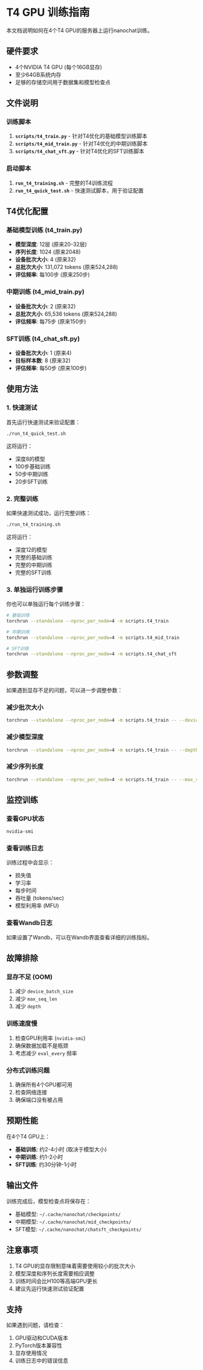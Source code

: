 # T4 GPU 训练指南

本文档说明如何在4个T4 GPU的服务器上运行nanochat训练。

## 硬件要求

- 4个NVIDIA T4 GPU (每个16GB显存)
- 至少64GB系统内存
- 足够的存储空间用于数据集和模型检查点

## 文件说明

### 训练脚本

1. **`scripts/t4_train.py`** - 针对T4优化的基础模型训练脚本
2. **`scripts/t4_mid_train.py`** - 针对T4优化的中期训练脚本  
3. **`scripts/t4_chat_sft.py`** - 针对T4优化的SFT训练脚本

### 启动脚本

1. **`run_t4_training.sh`** - 完整的T4训练流程
2. **`run_t4_quick_test.sh`** - 快速测试脚本，用于验证配置

## T4优化配置

### 基础模型训练 (t4_train.py)

- **模型深度**: 12层 (原来20-32层)
- **序列长度**: 1024 (原来2048)
- **设备批次大小**: 4 (原来32)
- **总批次大小**: 131,072 tokens (原来524,288)
- **评估频率**: 每100步 (原来250步)

### 中期训练 (t4_mid_train.py)

- **设备批次大小**: 2 (原来32)
- **总批次大小**: 65,536 tokens (原来524,288)
- **评估频率**: 每75步 (原来150步)

### SFT训练 (t4_chat_sft.py)

- **设备批次大小**: 1 (原来4)
- **目标样本数**: 8 (原来32)
- **评估频率**: 每50步 (原来100步)

## 使用方法

### 1. 快速测试

首先运行快速测试来验证配置：

```bash
./run_t4_quick_test.sh
```

这将运行：
- 深度8的模型
- 100步基础训练
- 50步中期训练  
- 20步SFT训练

### 2. 完整训练

如果快速测试成功，运行完整训练：

```bash
./run_t4_training.sh
```

这将运行：
- 深度12的模型
- 完整的基础训练
- 完整的中期训练
- 完整的SFT训练

### 3. 单独运行训练步骤

你也可以单独运行每个训练步骤：

```bash
# 基础训练
torchrun --standalone --nproc_per_node=4 -m scripts.t4_train

# 中期训练
torchrun --standalone --nproc_per_node=4 -m scripts.t4_mid_train

# SFT训练
torchrun --standalone --nproc_per_node=4 -m scripts.t4_chat_sft
```

## 参数调整

如果遇到显存不足的问题，可以进一步调整参数：

### 减少批次大小
```bash
torchrun --standalone --nproc_per_node=4 -m scripts.t4_train -- --device_batch_size=2
```

### 减少模型深度
```bash
torchrun --standalone --nproc_per_node=4 -m scripts.t4_train -- --depth=8
```

### 减少序列长度
```bash
torchrun --standalone --nproc_per_node=4 -m scripts.t4_train -- --max_seq_len=512
```

## 监控训练

### 查看GPU状态
```bash
nvidia-smi
```

### 查看训练日志
训练过程中会显示：
- 损失值
- 学习率
- 每步时间
- 吞吐量 (tokens/sec)
- 模型利用率 (MFU)

### 查看Wandb日志
如果设置了Wandb，可以在Wandb界面查看详细的训练指标。

## 故障排除

### 显存不足 (OOM)
1. 减少 `device_batch_size`
2. 减少 `max_seq_len`
3. 减少 `depth`

### 训练速度慢
1. 检查GPU利用率 (`nvidia-smi`)
2. 确保数据加载不是瓶颈
3. 考虑减少 `eval_every` 频率

### 分布式训练问题
1. 确保所有4个GPU都可用
2. 检查网络连接
3. 确保端口没有被占用

## 预期性能

在4个T4 GPU上：
- **基础训练**: 约2-4小时 (取决于模型大小)
- **中期训练**: 约1-2小时
- **SFT训练**: 约30分钟-1小时

## 输出文件

训练完成后，模型检查点将保存在：
- 基础模型: `~/.cache/nanochat/checkpoints/`
- 中期模型: `~/.cache/nanochat/mid_checkpoints/`
- SFT模型: `~/.cache/nanochat/chatsft_checkpoints/`

## 注意事项

1. T4 GPU的显存限制意味着需要使用较小的批次大小
2. 模型深度和序列长度需要相应调整
3. 训练时间会比H100等高端GPU更长
4. 建议先运行快速测试验证配置

## 支持

如果遇到问题，请检查：
1. GPU驱动和CUDA版本
2. PyTorch版本兼容性
3. 显存使用情况
4. 训练日志中的错误信息
